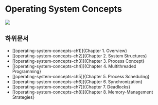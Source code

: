 # Operating System Concepts

![](https://media.wiley.com/product_data/coverImage300/55/11180937/1118093755.jpg)

## 하위문서

* [[operating-system-concepts-ch1]]{Chapter 1. Overview}
* [[operating-system-concepts-ch2]]{Chapter 2. System Structures}
* [[operating-system-concepts-ch3]]{Chapter 3. Process Concept}
* [[operating-system-concepts-ch4]]{Chapter 4. Multithreaded Programming}
* [[operating-system-concepts-ch5]]{Chapter 5. Process Scheduling}
* [[operating-system-concepts-ch6]]{Chapter 6. Synchronization}
* [[operating-system-concepts-ch7]]{Chapter 7. Deadlocks}
* [[operating-system-concepts-ch8]]{Chapter 8. Memory-Management Strategies}
